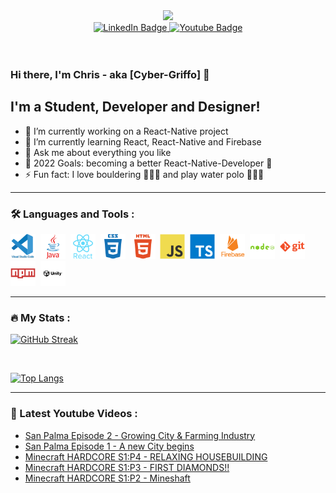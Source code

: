 <div id="header" align="center">
  <img src="https://media.giphy.com/media/dMLmQfCO7lCA2gX3tw/giphy.gif" width="25%">
  <div id="badges">
    <a href="https://www.linkedin.com/in/christoph-gerling-45217023b/">
        <img src="https://img.shields.io/badge/LinkedIn-blue?style=for-the-badge&logo=linkedin&logoColor=white" alt="LinkedIn Badge"/>
     </a>
     <a href="https://www.youtube.com/channel/UCvfCOipbiTLQwx0Th8xsUgQ">
        <img src="https://img.shields.io/badge/YouTube-red?style=for-the-badge&logo=youtube&logoColor=white" alt="Youtube Badge"/>
     </a>
  </div>
  <img src="https://komarev.com/ghpvc/?username=Cyber-Griffo&style=flat-square&color=blue" alt=""/>
</div>
<br/>


### Hi there, I'm Chris - aka [Cyber-Griffo] 👋


## I'm a Student, Developer and Designer!
- 🔭 I’m currently working on a React-Native project
- 🌱 I’m currently learning React, React-Native and Firebase
- 💬 Ask me about everything you like
- 🥅 2022 Goals: becoming a better React-Native-Developer 🤣
- ⚡ Fun fact: I love bouldering 🧗🏼‍♂️ and play water polo 🤽🏼‍♂️


---

### 🛠 Languages and Tools :
<div>
  <img src="https://github.com/devicons/devicon/blob/master/icons/vscode/vscode-original-wordmark.svg" title="VsCode" alt="Java" width="40" height="40"/>&nbsp;
  <img src="https://github.com/devicons/devicon/blob/master/icons/java/java-original-wordmark.svg" title="Java" alt="Java" width="40" height="40"/>&nbsp;
  <img src="https://github.com/devicons/devicon/blob/master/icons/react/react-original-wordmark.svg" title="React" alt="React" width="40" height="40"/>&nbsp;
  <img src="https://github.com/devicons/devicon/blob/master/icons/css3/css3-plain-wordmark.svg"  title="CSS3" alt="CSS" width="40" height="40"/>&nbsp;
  <img src="https://github.com/devicons/devicon/blob/master/icons/html5/html5-plain-wordmark.svg" title="HTML5" alt="HTML" width="40" height="40"/>&nbsp;
  <img src="https://github.com/devicons/devicon/blob/master/icons/javascript/javascript-original.svg" title="JavaScript" alt="JavaScript" width="40" height="40"/>&nbsp;
  <img src="https://github.com/devicons/devicon/blob/master/icons/typescript/typescript-original.svg" title="TypeScript" alt="JavaScript" width="40" height="40"/>&nbsp;
  <img src="https://github.com/devicons/devicon/blob/master/icons/firebase/firebase-plain-wordmark.svg" title="Firebase" alt="Firebase" width="40" height="40"/>&nbsp;
  <img src="https://github.com/devicons/devicon/blob/master/icons/nodejs/nodejs-plain-wordmark.svg" title="NodeJS" alt="NodeJS" width="40" height="40"/>&nbsp;
  <img src="https://github.com/devicons/devicon/blob/master/icons/git/git-plain-wordmark.svg" title="Git" **alt="Git" width="40" height="40"/>&nbsp;
  <img src="https://github.com/devicons/devicon/blob/master/icons/npm/npm-original-wordmark.svg" title="npm" alt="Java" width="40" height="40"/>&nbsp;
  <img src="https://github.com/devicons/devicon/blob/master/icons/unity/unity-original-wordmark.svg" title="Unity" alt="Java" width="40" height="40"/>&nbsp;
</div>

---

### 🔥 My Stats :

[![GitHub Streak](http://github-readme-streak-stats.herokuapp.com?user=Cyber-Griffo&theme=dark&hide_border=true)](https://git.io/streak-stats)

<br/>

[![Top Langs](https://github-readme-stats.vercel.app/api/top-langs/?username=Cyber-Griffo&layout=compact&hide_border=true&card_width=445&bg_color=151515&text_color=9e9e9e&title_color=e4e2e2)](https://github.com/anuraghazra/github-readme-stats)

---

### 🎥 Latest Youtube Videos :

<!-- YOUTUBE-LIST:START -->
- [San Palma Episode 2 - Growing City &amp; Farming Industry](https://www.youtube.com/watch?v=_qld54jKmCQ)
- [San Palma Episode 1 - A new City begins](https://www.youtube.com/watch?v=WLQgrwo4CFI)
- [Minecraft HARDCORE S1:P4 - RELAXING HOUSEBUILDING](https://www.youtube.com/watch?v=2s6TQ_NJHSg)
- [Minecraft HARDCORE S1:P3 - FIRST DIAMONDS!!](https://www.youtube.com/watch?v=QPdPNLmU4nA)
- [Minecraft HARDCORE S1:P2 - Mineshaft](https://www.youtube.com/watch?v=xxoXSilQsQc)
<!-- YOUTUBE-LIST:END -->

